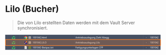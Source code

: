 # Lilo (Bucher)

>Die von Lilo erstellten Daten werden mit dem Vault Server synchronisiert.

![image](/LiftDataManager/Docs/HelpImages/image138.png)  

[//]: # (Tags: Lilo | Bucher | Hydraulilk  | Antriebsauslegung | Aggregat)  
